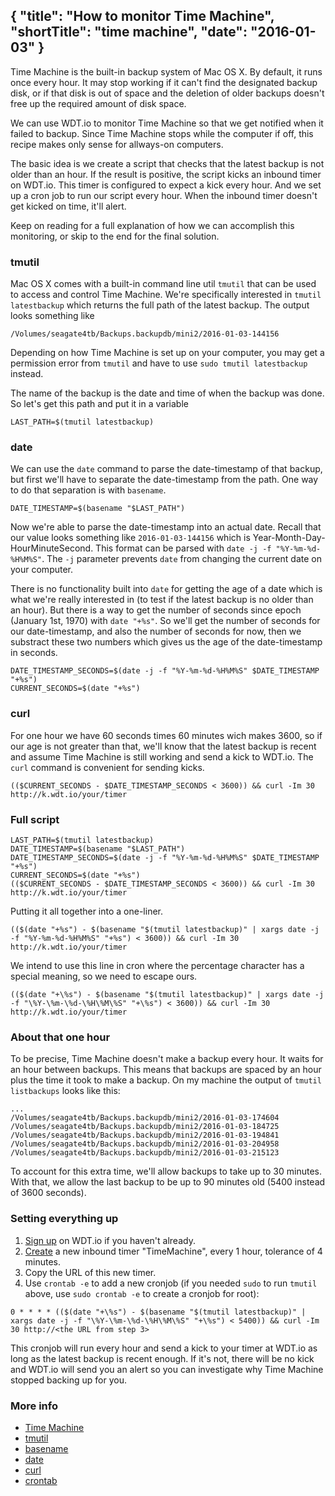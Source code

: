 {
  "title": "How to monitor Time Machine",
  "shortTitle": "time machine",
  "date": "2016-01-03"
}
---

Time Machine is the built-in backup system of Mac OS X. By default, it runs once every hour. It may stop working if it can't find the designated backup disk, or if that disk is out of space and the deletion of older backups doesn't free up the required amount of disk space. 

We can use WDT.io to monitor Time Machine so that we get notified when it failed to backup. Since Time Machine stops while the computer if off, this recipe makes only sense for allways-on computers.

The basic idea is we create a script that checks that the latest backup is not older than an hour. If the result is positive, the script kicks an inbound timer on WDT.io. This timer is configured to expect a kick every hour. And we set up a cron job to run our script every hour. When the inbound timer doesn't get kicked on time, it'll alert.

Keep on reading for a full explanation of how we can accomplish this monitoring, or skip to the end for the final solution.


### tmutil

Mac OS X comes with a built-in command line util `tmutil` that can be used to access and control Time Machine. We're specifically interested in `tmutil latestbackup` which returns the full path of the latest backup. The output looks something like

```
/Volumes/seagate4tb/Backups.backupdb/mini2/2016-01-03-144156
```

Depending on how Time Machine is set up on your computer, you may get a permission error from `tmutil` and have to use `sudo tmutil latestbackup` instead.

The name of the backup is the date and time of when the backup was done. So let's get this path and put it in a variable

```
LAST_PATH=$(tmutil latestbackup)
```


### date

We can use the `date` command to parse the date-timestamp of that backup, but first we'll have to separate the date-timestamp from the path. One way to do that separation is with `basename`.

```
DATE_TIMESTAMP=$(basename "$LAST_PATH")
```

Now we're able to parse the date-timestamp into an actual date. Recall that our value looks something like `2016-01-03-144156` which is Year-Month-Day-HourMinuteSecond. This format can be parsed with `date -j -f "%Y-%m-%d-%H%M%S"`. The `-j` parameter prevents `date` from changing the current date on your computer.

There is no functionality built into `date` for getting the age of a date which is what we're really interested in (to test if the latest backup is no older than an hour). But there is a way to get the number of seconds since epoch (January 1st, 1970) with `date "+%s"`. So we'll get the number of seconds for our date-timestamp, and also the number of seconds for now, then we substract these two numbers which gives us the age of the date-timestamp in seconds.

```
DATE_TIMESTAMP_SECONDS=$(date -j -f "%Y-%m-%d-%H%M%S" $DATE_TIMESTAMP "+%s")
CURRENT_SECONDS=$(date "+%s")
```


### curl

For one hour we have 60 seconds times 60 minutes wich makes 3600, so if our age is not greater than that, we'll know that the latest backup is recent and assume Time Machine is still working and send a kick to WDT.io. The `curl` command is convenient for sending kicks.

```
(($CURRENT_SECONDS - $DATE_TIMESTAMP_SECONDS < 3600)) && curl -Im 30 http://k.wdt.io/your/timer
```


### Full script

```
LAST_PATH=$(tmutil latestbackup)
DATE_TIMESTAMP=$(basename "$LAST_PATH")
DATE_TIMESTAMP_SECONDS=$(date -j -f "%Y-%m-%d-%H%M%S" $DATE_TIMESTAMP "+%s")
CURRENT_SECONDS=$(date "+%s")
(($CURRENT_SECONDS - $DATE_TIMESTAMP_SECONDS < 3600)) && curl -Im 30 http://k.wdt.io/your/timer
```

Putting it all together into a one-liner.

```
(($(date "+%s") - $(basename "$(tmutil latestbackup)" | xargs date -j -f "%Y-%m-%d-%H%M%S" "+%s") < 3600)) && curl -Im 30 http://k.wdt.io/your/timer
```

We intend to use this line in cron where the percentage character has a special meaning, so we need to escape ours.

```
(($(date "+\%s") - $(basename "$(tmutil latestbackup)" | xargs date -j -f "\%Y-\%m-\%d-\%H\%M\%S" "+\%s") < 3600)) && curl -Im 30 http://k.wdt.io/your/timer
```


### About that one hour

To be precise, Time Machine doesn't make a backup every hour. It waits for an hour between backups. This means that backups are spaced by an hour plus the time it took to make a backup. On my machine the output of `tmutil listbackups` looks like this:

```
...
/Volumes/seagate4tb/Backups.backupdb/mini2/2016-01-03-174604
/Volumes/seagate4tb/Backups.backupdb/mini2/2016-01-03-184725
/Volumes/seagate4tb/Backups.backupdb/mini2/2016-01-03-194841
/Volumes/seagate4tb/Backups.backupdb/mini2/2016-01-03-204958
/Volumes/seagate4tb/Backups.backupdb/mini2/2016-01-03-215123
```

To account for this extra time, we'll allow backups to take up to 30 minutes. With that, we allow the last backup to be up to 90 minutes old (5400 instead of 3600 seconds).


### Setting everything up

1. [Sign up](https://wdt.io/signup) on WDT.io if you haven't already.
2. [Create](inbound_timer.html) a new inbound timer "TimeMachine", every 1 hour, tolerance of 4 minutes.
3. Copy the URL of this new timer.
4. Use `crontab -e` to add a new cronjob (if you needed `sudo` to run `tmutil` above, use `sudo crontab -e` to create a cronjob for root):

```
0 * * * * (($(date "+\%s") - $(basename "$(tmutil latestbackup)" | xargs date -j -f "\%Y-\%m-\%d-\%H\%M\%S" "+\%s") < 5400)) && curl -Im 30 http://<the URL from step 3>
```

This cronjob will run every hour and send a kick to your timer at WDT.io as long as the latest backup is recent enough. If it's not, there will be no kick and WDT.io will send you an alert so you can investigate why Time Machine stopped backing up for you.


### More info

- [Time Machine](https://support.apple.com/en-ca/HT201250)
- [tmutil](https://developer.apple.com/library/mac/documentation/Darwin/Reference/ManPages/man8/tmutil.8.html)
- [basename](https://developer.apple.com/library/mac/documentation/Darwin/Reference/ManPages/man1/basename.1.html)
- [date](https://developer.apple.com/library/mac/documentation/Darwin/Reference/ManPages/man1/date.1.html)
- [curl](https://developer.apple.com/library/mac/documentation/Darwin/Reference/ManPages/man1/curl.1.html)
- [crontab](https://developer.apple.com/library/mac/documentation/Darwin/Reference/ManPages/man1/crontab.1.html#//apple_ref/doc/man/1/crontab)
